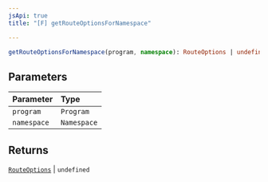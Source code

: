 ```yaml
---
jsApi: true
title: "[F] getRouteOptionsForNamespace"

---
```

```ts
getRouteOptionsForNamespace(program, namespace): RouteOptions | undefined
```

## Parameters

| Parameter | Type |
| :------ | :------ |
| `program` | `Program` |
| `namespace` | `Namespace` |

## Returns

[`RouteOptions`](../interfaces/RouteOptions.md) \| `undefined`
